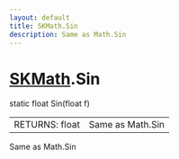 ```yaml
---
layout: default
title: SKMath.Sin
description: Same as Math.Sin
---
```

# [SKMath]({{site.url}}/Pages/Reference/SKMath.html).Sin

<div class='signature' markdown='1'>
static float Sin(float f)
</div>

|  |  |
|--|--|
|RETURNS: float|Same as Math.Sin|

Same as Math.Sin



